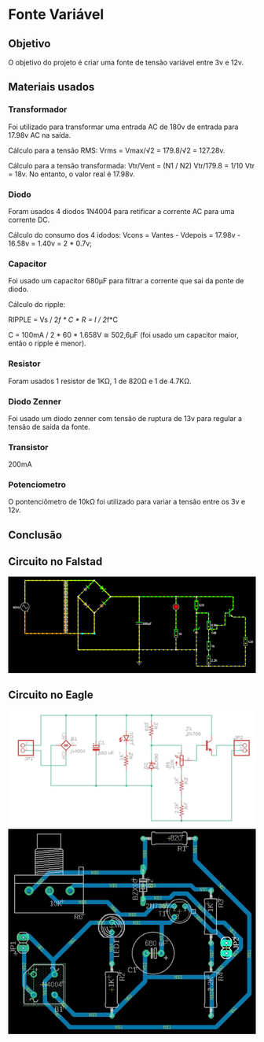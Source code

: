 # Fonte Variável

## Objetivo
O objetivo do projeto é criar uma fonte de tensão variável entre 3v e 12v.

## Materiais usados
### Transformador
Foi utilizado para transformar uma entrada AC de 180v de entrada para 17.98v AC na saída.

Cálculo para a tensão RMS:
Vrms = Vmax/√2 = 179.8/√2 = 127.28v.

Cálculo para a tensão transformada:
Vtr/Vent = (N1 / N2)
Vtr/179.8 = 1/10
Vtr = 18v. No entanto, o valor real é 17.98v.

### Diodo
Foram usados 4 diodos 1N4004 para retificar a corrente AC para uma corrente DC.

Cálculo do consumo dos 4 idodos:
Vcons = Vantes - Vdepois = 17.98v - 16.58v = 1.40v = 2 * 0.7v;

### Capacitor
Foi usado um capacitor 680µF para filtrar a corrente que sai da ponte de diodo.

Cálculo do ripple:

RIPPLE =  Vs / 2*f * C * R = I / 2*f*C

C = 100mA / 2 * 60 * 1.658V ≅ 502,6µF (foi usado um capacitor maior, então o ripple é menor).

### Resistor
Foram usados 1 resistor de 1KΩ, 1 de 820Ω e 1 de 4.7KΩ.

### Diodo Zenner
Foi usado um diodo zenner com tensão de ruptura de 13v para regular a tensão de saída da fonte.

### Transistor
200mA

### Potenciometro
O pontenciômetro de 10kΩ foi utilizado para variar a tensão entre os 3v e 12v.

## Conclusão


## Circuito no Falstad
![Imagem do circuito feito no Falstad](imagens/fonte_falstad.png)

## Circuito no Eagle
![Imagem do circuito esquemático](imagens/fonte_esquematico.jpeg)
![Imagem do circuito PCB](imagens/fonte_pcb.jpeg)
